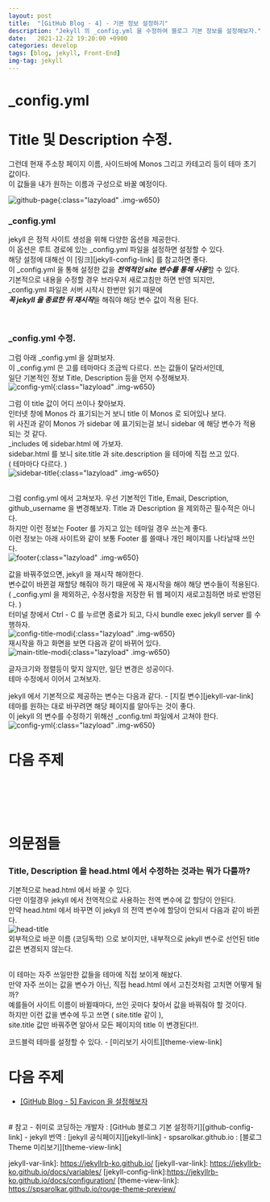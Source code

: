 ```yaml
---
layout: post
title:  "[GitHub Blog - 4] - 기본 정보 설정하기"
description: "Jekyll 의 _config.yml 을 수정하여 블로그 기본 정보를 설정해보자."
date:   2021-12-22 19:20:00 +0900
categories: develop
tags: [blog, jekyll, Front-End]
img-tag: jekyll
---
```



# _config.yml



# Title 및 Description 수정.  

그런데 현재 주소창 페이지 이름, 사이드바에 Monos 그리고 카테고리 등이 테마 초기값이다.  
이 값들을 내가 원하는 이름과 구성으로 바꿀 예정이다.  

![github-page](/assets/img/post-img/start-config/first-theme.png){:class="lazyload" .img-w650}  


### _config.yml    
jekyll 은 정적 사이트 생성을 위해 다양한 옵션을 제공한다.  
이 옵션은 루트 경로에 있는 _config.yml 파일을 설정하면 설정할 수 있다.  
해당 설정에 대해선 이 [링크][jekyll-config-link] 를 참고하면 좋다.  
이 _config.yml 을 통해 설정한 값을 ***전역적인 site 변수를 통해 사용***할 수 있다.  
기본적으로 내용을 수정할 경우 브라우저 새로고침만 하면 반영 되지만,  
_config.yml 파일은 서버 시작시 한번만 읽기 때문에  
 ***꼭 jekyll 을 종료한 뒤 재시작***을 해줘야 해당 변수 값이 적용 된다.


<br> 

### _config.yml 수정.
그럼 아래 _config.yml 을 살펴보자.  
이 _config.yml 은 고를 테마마다 조금씩 다르다. 쓰는 값들이 달라서인데,  
일단 기본적인 정보 Title, Description 등을 먼저 수정해보자.  
![config-yml](/assets/img/post-img/start-config/config-yml.png){:class="lazyload" .img-w650}  


그럼 이 title 값이 어디 쓰이나 찾아보자.  
인터넷 창에 Monos 라 표기되는거 보니 title 이 Monos 로 되어있나 보다.  
위 사진과 같이 Monos 가 sidebar 에 표기되는걸 보니 sidebar 에 해당 변수가 적용되는 것 같다.  
_includes 에 sidebar.html 에 가보자.  
sidebar.html 를 보니 site.title 과 site.description 을 테마에 직접 쓰고 있다.     
( 테마마다 다르다. )  
![sidebar-title](/assets/img/post-img/start-config/sidebar-title.png){:class="lazyload" .img-w650}  
<br> 

그럼 config.yml 에서 고쳐보자. 우선 기본적인 Title, Email, Description, github_username 을 변경해보자.
Title 과 Description 을 제외하곤 필수적은 아니다.   
하지만 이런 정보는 Footer 를 가지고 있는 테마일 경우 쓰는게 좋다.  
이런 정보는 아래 사이트와 같이 보통 Footer 를 쓸때나 개인 페이지를 나타날때 쓰인다.  
![footer](/assets/img/post-img/start-config/footer.png){:class="lazyload" .img-w650}  

값을 바꿔주었으면, jekyll 을 재시작 해야한다.  
변수값이 바뀐걸 재할당 해줘야 하기 때문에 꼭 재시작을 해야 해당 변수들이 적용된다.  
( _config.yml 을 제외하곤, 수정사항을 저장한 뒤 웹 페이지 새로고침하면 바로 반영된다. )   
터미널 창에서 Ctrl - C 를 누르면 종료가 되고, 다시 bundle exec jekyll server 를 수행하자.  
![config-title-modi](/assets/img/post-img/start-config/config-title-modify.png){:class="lazyload" .img-w650}   
재시작을 하고 화면을 보면 다음과 같이 바뀌어 있다.  
![main-title-modi](/assets/img/post-img/start-config/main-title-modify.png){:class="lazyload" .img-w650}   

글자크기와 정렬등이 맞지 않지만, 일단 변경은 성공이다.  
테마 수정에서 이어서 고쳐보자.  



jekyll 에서 기본적으로 제공하는 변수는 다음과 같다. - [지킬 변수][jekyll-var-link]   
테마를 원하는 대로 바꾸려면 해당 페이지를 알아두는 것이 좋다.  
이 jekyll 의 변수를 수정하기 위해선 _config.tml 파일에서 고쳐야 한다.  
![config-yml](/assets/img/post-img/start-config/config-yml.png){:class="lazyload" .img-w650}  




  
# 다음 주제

  
<br>
<br>
<br>
<br>

# 의문점들

### Title, Description 을 head.html 에서 수정하는 것과는 뭐가 다를까?
기본적으로 head.html 에서 바꿀 수 있다.  
다만 이럴경우 jekyll 에서 전역적으로 사용하는 전역 변수에 값 할당이 안된다.    
만약 head.html 에서 바꾸면 이 jekyll 의 전역 변수에 할당이 안되서 다음과 같이 바뀐다.  
![head-title](/assets/img/post-img/start-config/head-modify.png)  
외부적으로 바꾼 이름 (코딩독학) 으로 보이지만, 내부적으로 jekyll 변수로 선언된 title 값은 변경되지 않는다.  
<br>

이 테마는 자주 쓰일만한 값들을 테마에 직접 보이게 해놨다.  
만약 자주 쓰이는 값을 변수가 아닌, 직접 head.html 에서 고친것처럼 고치면 어떻게 될 까?  
예를들어 사이트 이름이 바뀔때마다, 쓰인 곳마다 찾아서 값을 바꿔줘야 할 것이다.  
하지만 이런 값을 변수에 두고 쓰면 ( site.title 같이 ),  
site.title 값만 바꿔주면 알아서 모든 페이지의 title 이 변경된다!!.  

 코드블럭 테마를 설정할 수 있다. - [미리보기 사이트][theme-view-link]


# 다음 주제
- [[GitHub Blog - 5] Favicon 을 설정해보자][favicon-link]


<br> 
# 참고
- 취미로 코딩하는 개발자 : [GitHub 블로그 기본 설정하기][github-config-link]
- jekyll 번역 : [jekyll 공식페이지][jekyll-link]
- spsarolkar.github.io : [블로그 Theme 미리보기][theme-view-link]
 

[github-config-link]: https://devinlife.com/howto%20github%20pages/blog-config/
jekyll-var-link]: https://jekyllrb-ko.github.io/
[jekyll-var-link]: https://jekyllrb-ko.github.io/docs/variables/
[jekyll-config-link]:https://jekyllrb-ko.github.io/docs/configuration/
[theme-view-link]: https://spsarolkar.github.io/rouge-theme-preview/

[favicon-link]: /develop/2022/01/02/favicon.html
